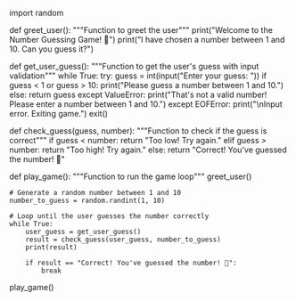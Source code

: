 import random

def greet_user():
    """Function to greet the user"""
    print("Welcome to the Number Guessing Game! 🎉")
    print("I have chosen a number between 1 and 10. Can you guess it?")

def get_user_guess():
    """Function to get the user's guess with input validation"""
    while True:
        try:
            guess = int(input("Enter your guess: "))
            if guess < 1 or guess > 10:
                print("Please guess a number between 1 and 10.")
            else:
                return guess
        except ValueError:
            print("That's not a valid number! Please enter a number between 1 and 10.")
        except EOFError:
            print("\nInput error. Exiting game.")
            exit()

def check_guess(guess, number):
    """Function to check if the guess is correct"""
    if guess < number:
        return "Too low! Try again."
    elif guess > number:
        return "Too high! Try again."
    else:
        return "Correct! You've guessed the number! 🎉"

def play_game():
    """Function to run the game loop"""
    greet_user()
    
    # Generate a random number between 1 and 10
    number_to_guess = random.randint(1, 10)
    
    # Loop until the user guesses the number correctly
    while True:
        user_guess = get_user_guess()
        result = check_guess(user_guess, number_to_guess)
        print(result)
        
        if result == "Correct! You've guessed the number! 🎉":
            break


play_game()
